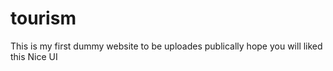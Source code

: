 # tourism
This is my first dummy website to be uploades publically hope you will liked this
Nice UI
